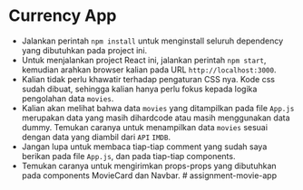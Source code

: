 # Currency App

- Jalankan perintah `npm install` untuk menginstall seluruh dependency yang dibutuhkan pada project ini.
- Untuk menjalankan project React ini, jalankan perintah `npm start`, kemudian arahkan browser kalian pada URL `http://localhost:3000`.
- Kalian tidak perlu khawatir terhadap pengaturan CSS nya. Kode css sudah dibuat, sehingga kalian hanya perlu fokus kepada logika pengolahan data `movies`.
- Kalian akan melihat bahwa data `movies` yang ditampilkan pada file `App.js` merupakan data yang masih dihardcode atau masih menggunakan data dummy. Temukan caranya untuk menampilkan data `movies` sesuai dengan data yang diambil dari `API` `IMDB`.
- Jangan lupa untuk membaca tiap-tiap comment yang sudah saya berikan pada file `App.js`, dan pada tiap-tiap components.
- Temukan caranya untuk mengirimkan props-props yang dibutuhkan pada components MovieCard dan Navbar.
#   a s s i g n m e n t - m o v i e - a p p  
 